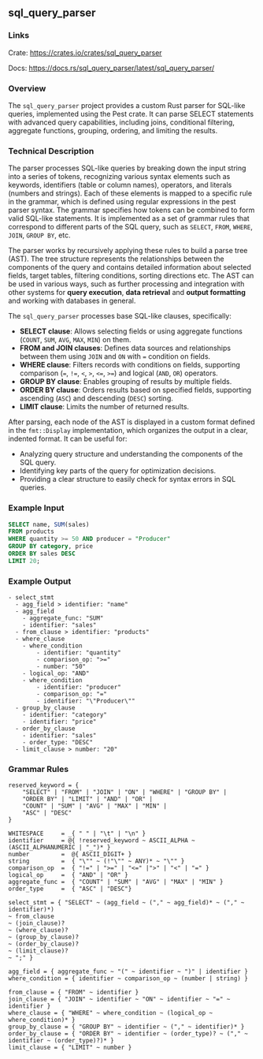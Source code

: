 ## sql_query_parser

### Links

Crate: https://crates.io/crates/sql_query_parser 

Docs: https://docs.rs/sql_query_parser/latest/sql_query_parser/

### Overview

The `sql_query_parser` project provides a custom Rust parser for SQL-like queries, implemented using the Pest crate. It can parse SELECT statements with advanced query capabilities, including joins, conditional filtering, aggregate functions, grouping, ordering, and limiting the results.

### Technical Description

The parser processes SQL-like queries by breaking down the input string into a series of tokens, recognizing various syntax elements such as keywords, identifiers (table or column names), operators, and literals (numbers and strings). Each of these elements is mapped to a specific rule in the grammar, which is defined using regular expressions in the pest parser syntax. The grammar specifies how tokens can be combined to form valid SQL-like statements. It is implemented as a set of grammar rules that correspond to different parts of the SQL query, such as `SELECT`, `FROM`, `WHERE`, `JOIN`, `GROUP BY`, etc.

The parser works by recursively applying these rules to build a parse tree (AST). The tree structure represents the relationships between the components of the query and contains detailed information about selected fields, target tables, filtering conditions, sorting directions etc. The AST can be used in various ways, such as further processing and integration with other systems for **query execution**, **data retrieval** and **output formatting** and working with databases in general. 

The `sql_query_parser` processes base SQL-like clauses, specifically:

* **SELECT clause**: Allows selecting fields or using aggregate functions (`COUNT`, `SUM`, `AVG`, `MAX`, `MIN`) on them.
* **FROM and JOIN clauses**: Defines data sources and relationships between them using `JOIN` and `ON` with `=` condition on fields.
* **WHERE clause**: Filters records with conditions on fields, supporting comparison (`=`, `!=`, `<`, `>`, `<=`, `>=`) and logical (`AND`, `OR`) operators.
* **GROUP BY clause**: Enables grouping of results by multiple fields.
* **ORDER BY clause**: Orders results based on specified fields, supporting ascending (`ASC`) and descending (`DESC`) sorting.
* **LIMIT clause**: Limits the number of returned results.

After parsing, each node of the AST is displayed in a custom format defined in the `fmt::Display` implementation, which organizes the output in a clear, indented format. It can be useful for:

* Analyzing query structure and understanding the components of the SQL query.
* Identifying key parts of the query for optimization decisions.
* Providing a clear structure to easily check for syntax errors in SQL queries.

### Example Input

``` sql
SELECT name, SUM(sales)
FROM products
WHERE quantity >= 50 AND producer = "Producer"
GROUP BY category, price
ORDER BY sales DESC
LIMIT 20; 
```
### Example Output

```
- select_stmt
  - agg_field > identifier: "name"
  - agg_field
    - aggregate_func: "SUM"
    - identifier: "sales"
  - from_clause > identifier: "products"
  - where_clause
    - where_condition
        - identifier: "quantity"
        - comparison_op: ">="
        - number: "50"
    - logical_op: "AND"
    - where_condition
        - identifier: "producer"
        - comparison_op: "="
        - identifier: "\"Producer\""
  - group_by_clause
    - identifier: "category"
    - identifier: "price"
  - order_by_clause
    - identifier: "sales"
    - order_type: "DESC"
  - limit_clause > number: "20"
```

### Grammar Rules

```
reserved_keyword = {
    "SELECT" | "FROM" | "JOIN" | "ON" | "WHERE" | "GROUP BY" |
    "ORDER BY" | "LIMIT" | "AND" | "OR" |
    "COUNT" | "SUM" | "AVG" | "MAX" | "MIN" |
    "ASC" | "DESC"
}

WHITESPACE     = _{ " " | "\t" | "\n" }
identifier     = @{ !reserved_keyword ~ ASCII_ALPHA ~ (ASCII_ALPHANUMERIC | "_")* }
number         =  @{ ASCII_DIGIT+ }
string         =  { "\"" ~ (!"\"" ~ ANY)* ~ "\"" }
comparison_op  =  { "!=" | ">=" | "<=" |">" | "<" | "=" }
logical_op     =  { "AND" | "OR" }
aggregate_func =  { "COUNT" | "SUM" | "AVG" | "MAX" | "MIN" }
order_type     =  { "ASC" | "DESC"}

select_stmt = { "SELECT" ~ (agg_field ~ ("," ~ agg_field)* ~ ("," ~ identifier)*)
~ from_clause
~ (join_clause)? 
~ (where_clause)?
~ (group_by_clause)? 
~ (order_by_clause)? 
~ (limit_clause)? 
~ ";" }

agg_field = { aggregate_func ~ "(" ~ identifier ~ ")" | identifier }
where_condition = { identifier ~ comparison_op ~ (number | string) }

from_clause = { "FROM" ~ identifier }
join_clause = { "JOIN" ~ identifier ~ "ON" ~ identifier ~ "=" ~ identifier }
where_clause = { "WHERE" ~ where_condition ~ (logical_op ~ where_condition)* }
group_by_clause = { "GROUP BY" ~ identifier ~ ("," ~ identifier)* }
order_by_clause = { "ORDER BY" ~ identifier ~ (order_type)? ~ ("," ~ identifier ~ (order_type)?)* }
limit_clause = { "LIMIT" ~ number }
```